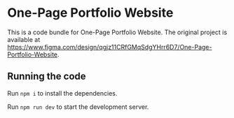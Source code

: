 
  # One-Page Portfolio Website

  This is a code bundle for One-Page Portfolio Website. The original project is available at https://www.figma.com/design/qgjz11CRfGMqSdgYHrr6D7/One-Page-Portfolio-Website.

  ## Running the code

  Run `npm i` to install the dependencies.

  Run `npm run dev` to start the development server.
  